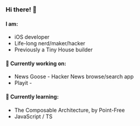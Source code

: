 ### Hi there! 👋

#### I am:
- iOS developer
- Life-long nerd/maker/hacker
- Previously a Tiny House builder

#### 🔭 Currently working on:
- News Goose - Hacker News browse/search app
- Playit - 

#### 🌱 Currently learning:
- The Composable Architecture, by Point-Free
- JavaScript / TS

<!--
- 👯 I’m looking to collaborate on ...
- 🤔 I’m looking for help with ...
- 💬 Ask me about ...
- 📫 How to reach me: ...
- 😄 Pronouns: ...
- ⚡ Fun fact: ...

**chadparker/chadparker** is a ✨ _special_ ✨ repository because its `README.md` (this file) appears on your GitHub profile.

Here are some ideas to get you started:
-->
